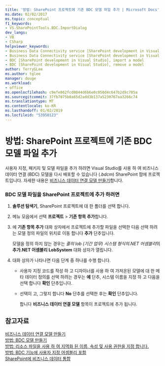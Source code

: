 ```yaml
---
title: '방법: SharePoint 프로젝트에 기존 BDC 모델 파일 추가 | Microsoft Docs'
ms.date: 02/02/2017
ms.topic: conceptual
f1_keywords:
- VS.SharePointTools.BDC.ImportDialog
dev_langs:
- VB
- CSharp
helpviewer_keywords:
- Business Data Connectivity service [SharePoint development in Visual Studio], import a model
- Business Data Connectivity service [SharePoint development in Visual Studio], reuse a model
- BDC [SharePoint development in Visual Studio], import a model
- BDC [SharePoint development in Visual Studio], remove a model
author: TerryGLee
ms.author: tglee
manager: douge
ms.workload:
- office
ms.openlocfilehash: c9efe862fcd0844d6b6e0c050d4c647b2d9c705a
ms.sourcegitcommit: 37fb7075b0a65d2add3b137a5230767aa3266c74
ms.translationtype: MT
ms.contentlocale: ko-KR
ms.lasthandoff: 01/02/2019
ms.locfileid: "53950123"
---
```

# <a name="how-to-add-an-existing-bdc-model-file-to-a-sharepoint-project"></a>방법: SharePoint 프로젝트에 기존 BDC 모델 파일 추가
  사용자 지정, 패키지 및 모델 파일을 추가 하려면 Visual Studio를 사용 하 여 비즈니스 데이터 연결 (BDC) 모델을 다시 배포할 수 있습니다 (*.bdcm*) SharePoint 팜에 프로젝트입니다. 자세한 내용은 [비즈니스 데이터 연결 모델 만들기](../sharepoint/creating-a-business-data-connectivity-model.md)합니다.  
  
### <a name="to-add-a-bdc-model-file-to-a-sharepoint-project"></a>BDC 모델 파일을 SharePoint 프로젝트에 추가 하려면  
  
1. **솔루션 탐색기**, SharePoint 프로젝트에 대 한 폴더를 선택 합니다.  
  
2. 메뉴 모음에서 선택 **프로젝트** > **기존 항목 추가**합니다.  
  
3. 에 **기존 항목 추가** 대화 상자에서 프로젝트에 추가할 파일을 선택한 다음 선택 하려는 모델 정의 파일의 위치로 이동 합니다 **추가** 단추입니다.  
  
    모델을 정의 하지 않는 경우는 *줄의 lob (기간 업무) 시스템 형식의.NET 어셈블리*의 **추가.NET 어셈블리 LobSystem** 대화 상자가 열립니다.  
  
4. 대화 상자가 나타나면 다음 단계 중 하나를 수행 합니다.  
  
   - 사용자 지정 코드를 작성 하 고 디자이너를 사용 하 여 가져온된 모델에 대 한 메타 데이터 정의를 선택 하려는 경우는 **예** 단추, 시스템 이름을 지정 하 고 다음을 선택 합니다 **확인** 단추입니다.  
  
   - 선택이 고, 그렇지 합니다 **No** 단추를 선택한 후는 **확인** 단추입니다.  
  
     합니다 **비즈니스 데이터 연결 모델** 항목이 프로젝트에 추가 됩니다.  
  
## <a name="see-also"></a>참고자료
 [비즈니스 데이터 연결 모델 만들기](../sharepoint/creating-a-business-data-connectivity-model.md)   
 [방법: BDC 모델 만들기](../sharepoint/how-to-create-a-bdc-model.md)   
 [방법: 리소스 파일을 사용 하 여 지역화 된 이름, 속성 및 사용 권한을 지정 합니다.](../sharepoint/how-to-use-a-resource-file-to-specify-localized-names-properties-and-permissions.md)   
 [방법: BDC 기능에 사용자 지정 어셈블리 포함](../sharepoint/how-to-include-a-custom-assembly-in-a-bdc-feature.md)   
 [SharePoint에 비즈니스 데이터 통합](../sharepoint/integrating-business-data-into-sharepoint.md)  
